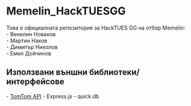 # Memelin_HackTUESGG
Това е официалната репозитория за HackTUES GG на отбор Memelin:<br>
    - Венелин Новаков<br>
    - Мартин Наков<br>
    - Димитър Николов<br>
    - Емил Дойчинов<br>

## Използвани външни библиотеки/интерфейсове
\- [TomTom API]("https://developer.tomtom.com/maps-sdk-web-js")
\- Express.js
\- quick.db
